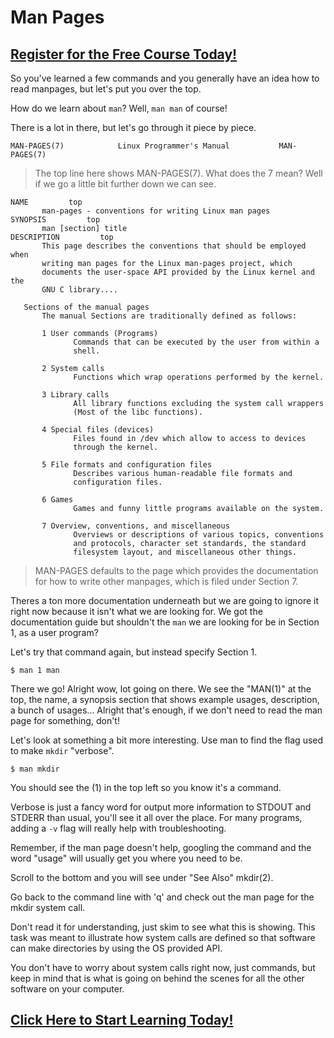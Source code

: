 # Man Pages
##  [Register for the Free Course Today!](https://roppers.thinkific.com/courses/computing-fundamentals)
So you've learned a few commands and you generally have an idea how to read manpages, but let's put you over the top. 

How do we learn about ```man```? Well, ```man man``` of course! 

There is a lot in there, but let's go through it piece by piece. 

```
MAN-PAGES(7)            Linux Programmer's Manual           MAN-PAGES(7)
```
> The top line here shows MAN-PAGES(7). What does the 7 mean? Well if we go a little bit further down we can see. 
```
NAME         top
       man-pages - conventions for writing Linux man pages
SYNOPSIS         top
       man [section] title
DESCRIPTION         top
       This page describes the conventions that should be employed when
       writing man pages for the Linux man-pages project, which
       documents the user-space API provided by the Linux kernel and the
       GNU C library....

   Sections of the manual pages
       The manual Sections are traditionally defined as follows:

       1 User commands (Programs)
              Commands that can be executed by the user from within a
              shell.

       2 System calls
              Functions which wrap operations performed by the kernel.

       3 Library calls
              All library functions excluding the system call wrappers
              (Most of the libc functions).

       4 Special files (devices)
              Files found in /dev which allow to access to devices
              through the kernel.

       5 File formats and configuration files
              Describes various human-readable file formats and
              configuration files.

       6 Games
              Games and funny little programs available on the system.

       7 Overview, conventions, and miscellaneous
              Overviews or descriptions of various topics, conventions
              and protocols, character set standards, the standard
              filesystem layout, and miscellaneous other things.
```
> MAN-PAGES defaults to the page which provides the documentation for how to write other manpages, which is filed under Section 7. 

Theres a ton more documentation underneath but we are going to ignore it right now because it isn't what we are looking for. We got the documentation guide but shouldn't the ```man``` we are looking for be in Section 1, as a user program? 

Let's try that command again, but instead specify Section 1.

```
$ man 1 man
```

There we go! Alright wow, lot going on there. We see the "MAN(1)" at the top, the name, a synopsis section that shows example usages, description, a bunch of usages... Alright that's enough, if we don't need to read the man page for something, don't! 

Let's look at something a bit more interesting. Use man to find the flag used to make ```mkdir``` "verbose". 

```
$ man mkdir
```

You should see the (1) in the top left so you know it's a command.

Verbose is just a fancy word for output more information to STDOUT and STDERR than usual, you'll see it all over the place. For many programs, adding a ```-v``` flag will really help with troubleshooting. 

Remember, if the man page doesn't help, googling the command and the word "usage" will usually get you where you need to be. 

Scroll to the bottom and you will see under "See Also" mkdir(2).

Go back to the command line with 'q' and check out the man page for the mkdir system call. 

Don't read it for understanding, just skim to see what this is showing. This task was meant to illustrate how system calls are defined so that software can make directories by using the OS provided API.  

You don't have to worry about system calls right now, just commands, but keep in mind that is what is going on behind the scenes for all the other software on your computer.
##  [Click Here to Start Learning Today!](https://roppers.thinkific.com/courses/computing-fundamentals)
